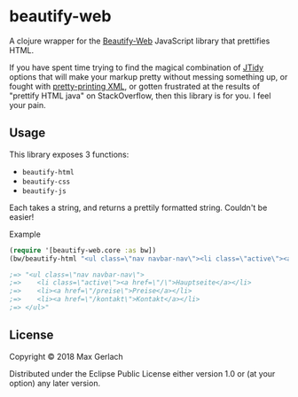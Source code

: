 # beautify-web

A clojure wrapper for the [Beautify-Web](https://github.com/beautify-web/js-beautify) JavaScript library that prettifies HTML.

If you have spent time trying to find the magical combination of [JTidy](http://jtidy.sourceforge.net/) options that will make your markup pretty without messing something up, or fought with [pretty-printing XML](https://snipplr.com/view/30351/pretty-printer-xml-in-clojure/), or gotten frustrated at the results of "prettify HTML java" on StackOverflow, then this library is for you. I feel your pain.

## Usage

This library exposes 3 functions:

- `beautify-html`
- `beautify-css`
- `beautify-js`

Each takes a string, and returns a prettily formatted string. Couldn't be easier!

Example
```clj
(require '[beautify-web.core :as bw])
(bw/beautify-html "<ul class=\"nav navbar-nav\"><li class=\"active\"><a href=\"/\">Hauptseite</a></li><li><a href=\"/preise\">Preise</a></li><li><a href=\"/kontakt\">Kontakt</a></li></ul>")

;=> "<ul class=\"nav navbar-nav\">
;=>    <li class=\"active\"><a href=\"/\">Hauptseite</a></li>
;=>    <li><a href=\"/preise\">Preise</a></li>
;=>    <li><a href=\"/kontakt\">Kontakt</a></li>
;=> </ul>"

```

## License

Copyright © 2018 Max Gerlach

Distributed under the Eclipse Public License either version 1.0 or (at
your option) any later version.
